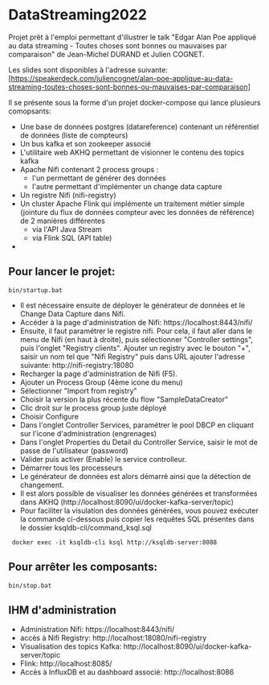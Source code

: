 # DataStreaming2022

Projet prêt à l'emploi permettant d'illustrer le talk "Edgar Alan Poe appliqué au data streaming - Toutes choses sont bonnes ou mauvaises par comparaison" de Jean-Michel DURAND et Julien COGNET.

Les slides sont disponibles à l'adresse suivante: [https://speakerdeck.com/juliencognet/alan-poe-applique-au-data-streaming-toutes-choses-sont-bonnes-ou-mauvaises-par-comparaison]

Il se présente sous la forme d'un projet docker-compose qui lance plusieurs comopsants:
- Une base de données postgres (datareference) contenant un référentiel de données (liste de compteurs)
- Un bus kafka et son zookeeper associé
- L'utilitaire web AKHQ permettant de visionner le contenu des topics kafka
- Apache Nifi contenant 2 process groups :
  - l'un permettant de générer des données
  - l'autre permettant d'implémenter un change data capture
- Un registre Nifi (nifi-registry)
- Un cluster Apache Flink qui implémente un traitement métier simple (jointure du flux de données compteur avec les données de référence) de 2 manières différentes
  - via l'API Java Stream
  - via Flink SQL (API table) 
- 


Pour lancer le projet:
----

```
bin/startup.bat
```

- Il est nécessaire ensuite de déployer le générateur de données et le Change Data Capture dans Nifi.
- Accéder à la page d'administration de Nifi: https://localhost:8443/nifi/
- Ensuite, il faut paramétrer le registre nifi. Pour cela, il faut aller dans le menu de Nifi (en haut à droite), puis sélectionner "Controller settings", puis l'onglet "Registry clients". Ajouter un registry avec le bouton "+", saisir un nom tel que "Nifi Registry" puis dans URL ajouter l'adresse suivante: http://nifi-registry:18080 
- Recharger la page d'administration de Nifi (F5).
- Ajouter un Process Group (4ème icone du menu)
- Sélectionner "Import from registry"
- Choisir la version la plus récente du flow "SampleDataCreator"
- Clic droit sur le process group juste déployé
- Choisir Configure
- Dans l'onglet Controller Services, paramétrer le pool DBCP en cliquant sur l'icone d'administration (engrenages)
- Dans l'onglet Properties du Detail du Controller Service, saisir le mot de passe de l'utilisateur (password)
- Valider puis activer (Enable) le service controlleur.
- Démarrer tous les processeurs 
- Le générateur de données est alors démarré ainsi que la détection de changement.
- Il est alors possible de visualiser les données générées et transformées dans AKHQ (http://localhost:8090/ui/docker-kafka-server/topic)
- Pour faciliter la visulation des données générées, vous pouvez exécuter la commande ci-dessous puis copier les requêtes SQL présentes dans le dossier ksqldb-cli/command_ksql.sql

```
 docker exec -it ksqldb-cli ksql http://ksqldb-server:8088
```

Pour arrêter les composants:
----
```
bin/stop.bat
```

IHM d'administration
----
- Administration Nifi: https://localhost:8443/nifi/
- accès à Nifi Registry: http://localhost:18080/nifi-registry
- Visualisation des topics Kafka: http://localhost:8090/ui/docker-kafka-server/topic 
- Flink: http://localhost:8085/
- Accès à InfluxDB et au dashboard associé: http://localhost:8086

